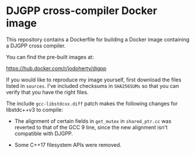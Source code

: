# DJGPP cross-compiler Docker image

This repository contains a Dockerfile for building a Docker image containing a
DJGPP cross compiler.

You can find the pre-built images at:

https://hub.docker.com/r/jodoherty/djgpp

If you would like to reproduce my image yourself, first download the files
listed in `sources`. I've included checksums in `SHA256SUMs` so that you can
verify that you have the right files.

The include `gcc-libstdcxx.diff` patch makes the following changes for
libstdc++v3 to compile:

* The alignment of certain fields in `get_mutex` in `shared_ptr.cc` was
  reverted to that of the GCC 9 line, since the new alignment isn't compatible
  with DJGPP.

* Some C++17 filesystem APIs were removed.

